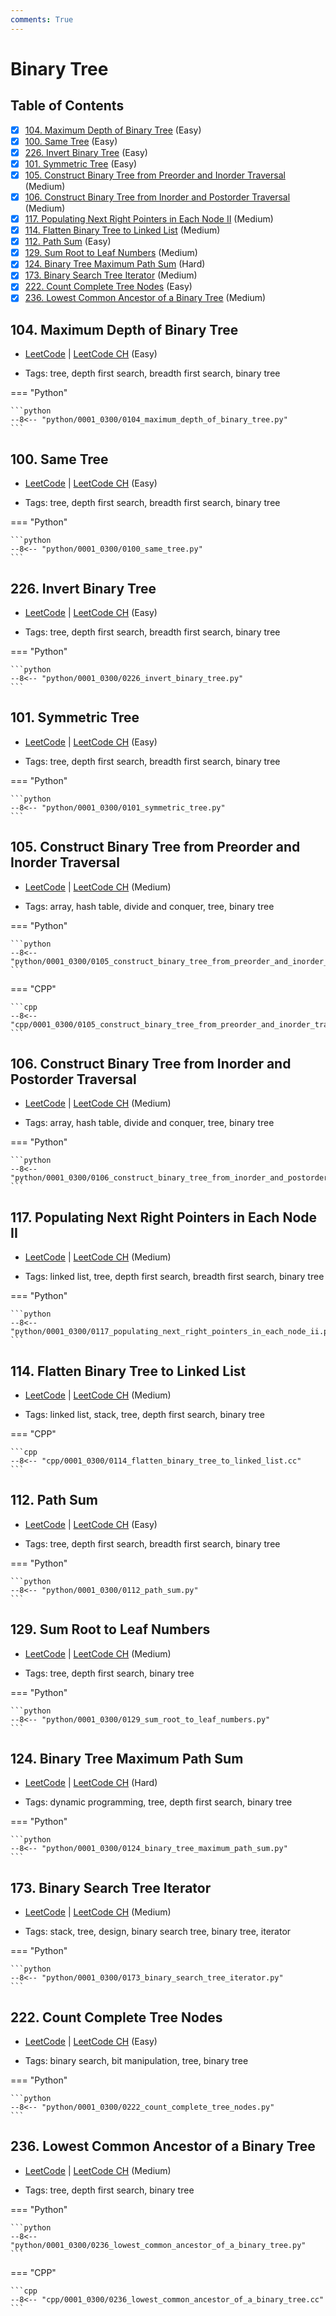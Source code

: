 ```yaml
---
comments: True
---
```


# Binary Tree

## Table of Contents

- [x] [104. Maximum Depth of Binary Tree](https://leetcode.cn/problems/maximum-depth-of-binary-tree/) (Easy)
- [x] [100. Same Tree](https://leetcode.cn/problems/same-tree/) (Easy)
- [x] [226. Invert Binary Tree](https://leetcode.cn/problems/invert-binary-tree/) (Easy)
- [x] [101. Symmetric Tree](https://leetcode.cn/problems/symmetric-tree/) (Easy)
- [x] [105. Construct Binary Tree from Preorder and Inorder Traversal](https://leetcode.cn/problems/construct-binary-tree-from-preorder-and-inorder-traversal/) (Medium)
- [x] [106. Construct Binary Tree from Inorder and Postorder Traversal](https://leetcode.cn/problems/construct-binary-tree-from-inorder-and-postorder-traversal/) (Medium)
- [x] [117. Populating Next Right Pointers in Each Node II](https://leetcode.cn/problems/populating-next-right-pointers-in-each-node-ii/) (Medium)
- [x] [114. Flatten Binary Tree to Linked List](https://leetcode.cn/problems/flatten-binary-tree-to-linked-list/) (Medium)
- [x] [112. Path Sum](https://leetcode.cn/problems/path-sum/) (Easy)
- [x] [129. Sum Root to Leaf Numbers](https://leetcode.cn/problems/sum-root-to-leaf-numbers/) (Medium)
- [x] [124. Binary Tree Maximum Path Sum](https://leetcode.cn/problems/binary-tree-maximum-path-sum/) (Hard)
- [x] [173. Binary Search Tree Iterator](https://leetcode.cn/problems/binary-search-tree-iterator/) (Medium)
- [x] [222. Count Complete Tree Nodes](https://leetcode.cn/problems/count-complete-tree-nodes/) (Easy)
- [x] [236. Lowest Common Ancestor of a Binary Tree](https://leetcode.cn/problems/lowest-common-ancestor-of-a-binary-tree/) (Medium)

## 104. Maximum Depth of Binary Tree

-   [LeetCode](https://leetcode.com/problems/maximum-depth-of-binary-tree/) | [LeetCode CH](https://leetcode.cn/problems/maximum-depth-of-binary-tree/) (Easy)

-   Tags: tree, depth first search, breadth first search, binary tree

=== "Python"

    ```python
    --8<-- "python/0001_0300/0104_maximum_depth_of_binary_tree.py"
    ```



## 100. Same Tree

-   [LeetCode](https://leetcode.com/problems/same-tree/) | [LeetCode CH](https://leetcode.cn/problems/same-tree/) (Easy)

-   Tags: tree, depth first search, breadth first search, binary tree

=== "Python"

    ```python
    --8<-- "python/0001_0300/0100_same_tree.py"
    ```



## 226. Invert Binary Tree

-   [LeetCode](https://leetcode.com/problems/invert-binary-tree/) | [LeetCode CH](https://leetcode.cn/problems/invert-binary-tree/) (Easy)

-   Tags: tree, depth first search, breadth first search, binary tree

=== "Python"

    ```python
    --8<-- "python/0001_0300/0226_invert_binary_tree.py"
    ```



## 101. Symmetric Tree

-   [LeetCode](https://leetcode.com/problems/symmetric-tree/) | [LeetCode CH](https://leetcode.cn/problems/symmetric-tree/) (Easy)

-   Tags: tree, depth first search, breadth first search, binary tree

=== "Python"

    ```python
    --8<-- "python/0001_0300/0101_symmetric_tree.py"
    ```



## 105. Construct Binary Tree from Preorder and Inorder Traversal

-   [LeetCode](https://leetcode.com/problems/construct-binary-tree-from-preorder-and-inorder-traversal/) | [LeetCode CH](https://leetcode.cn/problems/construct-binary-tree-from-preorder-and-inorder-traversal/) (Medium)

-   Tags: array, hash table, divide and conquer, tree, binary tree

=== "Python"

    ```python
    --8<-- "python/0001_0300/0105_construct_binary_tree_from_preorder_and_inorder_traversal.py"
    ```


=== "CPP"

    ```cpp
    --8<-- "cpp/0001_0300/0105_construct_binary_tree_from_preorder_and_inorder_traversal.cc"
    ```



## 106. Construct Binary Tree from Inorder and Postorder Traversal

-   [LeetCode](https://leetcode.com/problems/construct-binary-tree-from-inorder-and-postorder-traversal/) | [LeetCode CH](https://leetcode.cn/problems/construct-binary-tree-from-inorder-and-postorder-traversal/) (Medium)

-   Tags: array, hash table, divide and conquer, tree, binary tree

=== "Python"

    ```python
    --8<-- "python/0001_0300/0106_construct_binary_tree_from_inorder_and_postorder_traversal.py"
    ```



## 117. Populating Next Right Pointers in Each Node II

-   [LeetCode](https://leetcode.com/problems/populating-next-right-pointers-in-each-node-ii/) | [LeetCode CH](https://leetcode.cn/problems/populating-next-right-pointers-in-each-node-ii/) (Medium)

-   Tags: linked list, tree, depth first search, breadth first search, binary tree

=== "Python"

    ```python
    --8<-- "python/0001_0300/0117_populating_next_right_pointers_in_each_node_ii.py"
    ```



## 114. Flatten Binary Tree to Linked List

-   [LeetCode](https://leetcode.com/problems/flatten-binary-tree-to-linked-list/) | [LeetCode CH](https://leetcode.cn/problems/flatten-binary-tree-to-linked-list/) (Medium)

-   Tags: linked list, stack, tree, depth first search, binary tree

=== "CPP"

    ```cpp
    --8<-- "cpp/0001_0300/0114_flatten_binary_tree_to_linked_list.cc"
    ```



## 112. Path Sum

-   [LeetCode](https://leetcode.com/problems/path-sum/) | [LeetCode CH](https://leetcode.cn/problems/path-sum/) (Easy)

-   Tags: tree, depth first search, breadth first search, binary tree

=== "Python"

    ```python
    --8<-- "python/0001_0300/0112_path_sum.py"
    ```



## 129. Sum Root to Leaf Numbers

-   [LeetCode](https://leetcode.com/problems/sum-root-to-leaf-numbers/) | [LeetCode CH](https://leetcode.cn/problems/sum-root-to-leaf-numbers/) (Medium)

-   Tags: tree, depth first search, binary tree

=== "Python"

    ```python
    --8<-- "python/0001_0300/0129_sum_root_to_leaf_numbers.py"
    ```



## 124. Binary Tree Maximum Path Sum

-   [LeetCode](https://leetcode.com/problems/binary-tree-maximum-path-sum/) | [LeetCode CH](https://leetcode.cn/problems/binary-tree-maximum-path-sum/) (Hard)

-   Tags: dynamic programming, tree, depth first search, binary tree

=== "Python"

    ```python
    --8<-- "python/0001_0300/0124_binary_tree_maximum_path_sum.py"
    ```



## 173. Binary Search Tree Iterator

-   [LeetCode](https://leetcode.com/problems/binary-search-tree-iterator/) | [LeetCode CH](https://leetcode.cn/problems/binary-search-tree-iterator/) (Medium)

-   Tags: stack, tree, design, binary search tree, binary tree, iterator

=== "Python"

    ```python
    --8<-- "python/0001_0300/0173_binary_search_tree_iterator.py"
    ```



## 222. Count Complete Tree Nodes

-   [LeetCode](https://leetcode.com/problems/count-complete-tree-nodes/) | [LeetCode CH](https://leetcode.cn/problems/count-complete-tree-nodes/) (Easy)

-   Tags: binary search, bit manipulation, tree, binary tree

=== "Python"

    ```python
    --8<-- "python/0001_0300/0222_count_complete_tree_nodes.py"
    ```



## 236. Lowest Common Ancestor of a Binary Tree

-   [LeetCode](https://leetcode.com/problems/lowest-common-ancestor-of-a-binary-tree/) | [LeetCode CH](https://leetcode.cn/problems/lowest-common-ancestor-of-a-binary-tree/) (Medium)

-   Tags: tree, depth first search, binary tree

=== "Python"

    ```python
    --8<-- "python/0001_0300/0236_lowest_common_ancestor_of_a_binary_tree.py"
    ```


=== "CPP"

    ```cpp
    --8<-- "cpp/0001_0300/0236_lowest_common_ancestor_of_a_binary_tree.cc"
    ```
